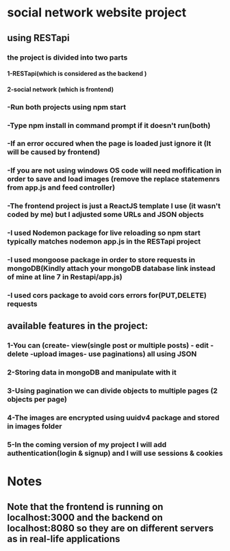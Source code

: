 
# social network website project
## using RESTapi 
### the project is divided into two parts
#### 1-RESTapi(which is considered as the backend )
#### 2-social network (which is frontend)
### -Run both projects using npm start
### -Type npm install in command prompt if it doesn't run(both)
### -If an error occured when the page is loaded just ignore it (It will be caused by frontend)
### -If you are not using windows OS code will need mofification in order to save and load images (remove the replace statemenrs from app.js and feed controller)
### -The frontend project is just a ReactJS template I use (it wasn't coded by me) but I adjusted some URLs and JSON objects
### -I used Nodemon package for live reloading so npm start typically matches nodemon app.js in the RESTapi project
### -I used mongoose package in order to store requests in mongoDB(Kindly attach your mongoDB database link instead of mine at line 7 in Restapi/app.js) 
### -I used cors package to avoid cors errors for(PUT,DELETE) requests


## available features in the project:
### 1-You can (create- view(single post or multiple posts) - edit -delete -upload images- use paginations) all using JSON 
### 2-Storing data in mongoDB and manipulate with it
### 3-Using pagination we can divide objects to multiple pages (2 objects per page)
### 4-The images are encrypted using uuidv4 package and stored in images folder
### 5-In the coming version of my project I will add authentication(login & signup) and I will use sessions & cookies 

# Notes
## Note that the frontend is running on localhost:3000 and the backend on localhost:8080 so they are on different servers as in real-life applications
